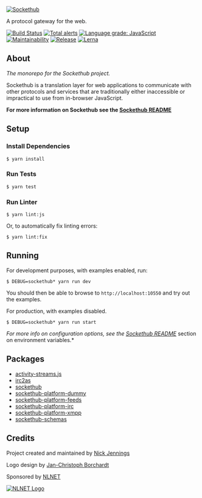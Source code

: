 [![Sockethub](http://sockethub.org/res/img/sockethub-logo.svg)](http://sockethub.org)

A protocol gateway for the web.

[![Build Status](https://www.travis-ci.com/sockethub/sockethub.svg?branch=master)](https://travis-ci.com/sockethub/sockethub)
[![Total alerts](https://img.shields.io/lgtm/alerts/g/sockethub/sockethub.svg?logo=lgtm&logoWidth=18)](https://lgtm.com/projects/g/sockethub/sockethub/alerts/)
[![Language grade: JavaScript](https://img.shields.io/lgtm/grade/javascript/g/sockethub/sockethub.svg?logo=lgtm&logoWidth=18)](https://lgtm.com/projects/g/sockethub/sockethub/context:javascript)
[![Maintainability](https://api.codeclimate.com/v1/badges/95912fc801271faf44f6/maintainability)](https://codeclimate.com/github/sockethub/sockethub/maintainability)
[![Release](https://img.shields.io/npm/v/sockethub.svg?style=flat)](https://github.com/sockethub/sockethub/releases)
[![Lerna](https://img.shields.io/badge/maintained%20with-lerna-cc00ff.svg)](https://lerna.js.org/)

## About

*The monorepo for the Sockethub project.*

Sockethub is a translation layer for web applications to communicate with other protocols and services that are traditionally either inaccessible or impractical to use from in-browser JavaScript.

**For more information on Sockethub see the [Sockethub README](packages/sockethub/README.md)**

## Setup

### Install Dependencies

```$ yarn install```

### Run Tests

```$ yarn test```

### Run Linter

```$ yarn lint:js```

Or, to automatically fix linting errors:

```$ yarn lint:fix```

## Running

For development purposes, with examples enabled, run:

`$ DEBUG=sockethub* yarn run dev`

You should then be able to browse to `http://localhost:10550` and try out the examples.

For production, with examples disabled.

`$ DEBUG=sockethub* yarn run start`

*For more info on configuration options, see the [Sockethub README](packages/sockethub/README.md#environment-variables)* section on environment variables.*

## Packages

* [activity-streams.js](packages/activity-streams.js)
* [irc2as](packages/irc2as)
* [sockethub](packages/sockethub)
* [sockethub-platform-dummy](packages/sockethub-platform-dummy)
* [sockethub-platform-feeds](packages/sockethub-platform-feeds)
* [sockethub-platform-irc](packages/sockethub-platform-irc)
* [sockethub-platform-xmpp](packages/sockethub-platform-xmpp)
* [sockethub-schemas](packages/sockethub-schemas)

## Credits

Project created and maintained by [Nick Jennings](http://github.com/silverbucket)

Logo design by [Jan-Christoph Borchardt](http://jancborchardt.net)

Sponsored by [NLNET](http://nlnet.nl)

[![NLNET Logo](http://sockethub.org/res/img/nlnet-logo.svg)](http://nlnet.nl)

